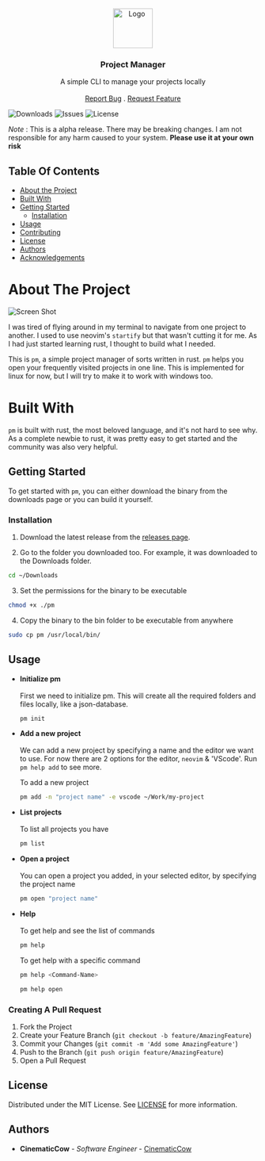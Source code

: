 <br/>
<p align="center">
  <a href="https://github.com/CinematicCow/pm-rs">
    <img src="https://i.imgur.com/XRJTJUa.png" alt="Logo" width="80" height="80">
  </a>

  <h3 align="center">Project Manager</h3>

  <p align="center">
    A simple CLI to manage your projects locally
    <br/>
    <br/>
    <a href="https://github.com/CinematicCow/pm-rs/issues">Report Bug</a>
    .
    <a href="https://github.com/CinematicCow/pm-rs/issues">Request Feature</a>
  </p>
</p>

![Downloads](https://img.shields.io/github/downloads/CinematicCow/pm-rs/total) ![Issues](https://img.shields.io/github/issues/CinematicCow/pm-rs) ![License](https://img.shields.io/github/license/CinematicCow/pm-rs)

_Note_ : This is a alpha release. There may be breaking changes. I am not responsible for any harm caused to your system. **Please use it at your own risk**

## Table Of Contents

- [About the Project](#about-the-project)
- [Built With](#built-with)
- [Getting Started](#getting-started)
  - [Installation](#installation)
- [Usage](#usage)
- [Contributing](#contributing)
- [License](#license)
- [Authors](#authors)
- [Acknowledgements](#acknowledgements)

# About The Project

![Screen Shot](https://i.imgur.com/dcW7Tka.jpg)

I was tired of flying around in my terminal to navigate from one project to another. I used to use neovim's `startify` but that wasn't cutting it for me. As I had just started learning rust, I thought to build what I needed.

This is `pm`, a simple project manager of sorts written in rust. `pm` helps you open your frequently visited projects in one line. This is implemented for linux for now, but I will try to make it to work with windows too.

# Built With

`pm` is built with rust, the most beloved language, and it's not hard to see why. As a complete newbie to rust, it was pretty easy to get started and the community was also very helpful.

## Getting Started

To get started with `pm`, you can either download the binary from the downloads page or you can build it yourself.

### Installation

1. Download the latest release from the [releases page](https://github.com/CinematicCow/pm-rs/releases/tag/v0.1.0).

2. Go to the folder you downloaded too. For example, it was downloaded to the Downloads folder.

```sh
cd ~/Downloads
```

3. Set the permissions for the binary to be executable

```sh
chmod +x ./pm
```

4. Copy the binary to the bin folder to be executable from anywhere

```sh
sudo cp pm /usr/local/bin/
```

## Usage

- **Initialize pm** <br/>
  <br/>
  First we need to initialize pm. This will create all the required folders and files locally, like a json-database.

  ```sh
  pm init
  ```

- **Add a new project** <br/>
  <br/>
  We can add a new project by specifying a name and the editor we want to use. For now there are 2 options for the editor, `neovim` & 'VScode'.
  Run `pm help add` to see more.

  To add a new project

  ```sh
  pm add -n "project name" -e vscode ~/Work/my-project
  ```

- **List projects** <br/>
  <br/>
  To list all projects you have

  ```sh
  pm list
  ```

- **Open a project** <br/>
  <br/>
  You can open a project you added, in your selected editor, by specifying the project name

  ```sh
  pm open "project name"
  ```

- **Help** <br/>
  <br/>
  To get help and see the list of commands

  ```sh
  pm help
  ```

  To get help with a specific command

  ```sh
  pm help <Command-Name>

  pm help open
  ```

### Creating A Pull Request

1. Fork the Project
2. Create your Feature Branch (`git checkout -b feature/AmazingFeature`)
3. Commit your Changes (`git commit -m 'Add some AmazingFeature'`)
4. Push to the Branch (`git push origin feature/AmazingFeature`)
5. Open a Pull Request

## License

Distributed under the MIT License. See [LICENSE](https://github.com/CinematicCow/pm-rs/blob/master/License) for more information.

## Authors

- **CinematicCow** - _Software Engineer_ - [CinematicCow](https://github.com/CinematicCow)
